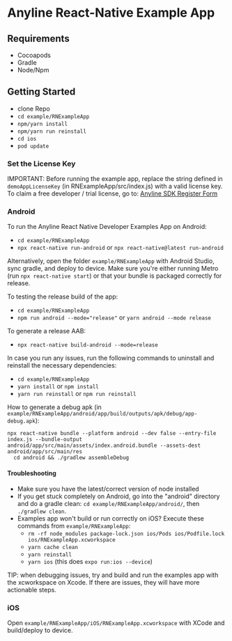 # Anyline React-Native Example App

## Requirements

- Cocoapods
- Gradle
- Node/Npm

## Getting Started

- clone Repo
- `cd example/RNExampleApp`
- `npm/yarn install`
- `npm/yarn run reinstall`
- `cd ios`
- `pod update`

### Set the License Key

IMPORTANT: Before running the example app, replace the string defined in `demoAppLicenseKey` (in RNExampleApp/src/index.js) with a valid license key. To claim a free developer / trial license, go to: [Anyline SDK Register Form](https://anyline.com/free-demos/)

### Android

To run the Anyline React Native Developer Examples App on Android:

* `cd example/RNExampleApp`
* `npx react-native run-android` or `npx react-native@latest run-android`

Alternatively, open the folder `example/RNExampleApp` with Android Studio, sync gradle, and deploy to device. Make sure you're either running Metro (run `npx react-native start`) or that your bundle is packaged correctly for release.

To testing the release build of the app:

* `cd example/RNExampleApp`
* `npm run android --mode="release"` or `yarn android --mode release`

To generate a release AAB:

* `npx react-native build-android --mode=release`

In case you run any issues, run the following commands to uninstall and reinstall the necessary dependencies:

* `cd example/RNExampleApp`
* `yarn install` or `npm install`
* `yarn run reinstall` or `npm run reinstall`

How to generate a debug apk (in `example/RNExampleApp/android/app/build/outputs/apk/debug/app-debug.apk`):

```shell
npx react-native bundle --platform android --dev false --entry-file index.js --bundle-output android/app/src/main/assets/index.android.bundle --assets-dest android/app/src/main/res
  cd android && ./gradlew assembleDebug
```


#### Troubleshooting

* Make sure you have the latest/correct version of node installed
* If you get stuck completely on Android, go into the "android" directory and do a gradle clean: `cd example/RNExampleApp/android/`, then `./gradlew clean`.
* Examples app won't build or run correctly on iOS? Execute these commands from `example/RNExampleApp`:
  * `rm -rf node_modules package-lock.json ios/Pods ios/Podfile.lock ios/RNExampleApp.xcworkspace`
  * `yarn cache clean`
  * `yarn reinstall`
  * `yarn ios` (this does `expo run:ios --device`)

TIP: when debugging issues, try and build and run the examples app with the xcworkspace on Xcode. If there are issues, they will have more actionable steps.

### iOS

Open `example/RNExampleApp/iOS/RNExampleApp.xcworkspace` with XCode and build/deploy to device.
